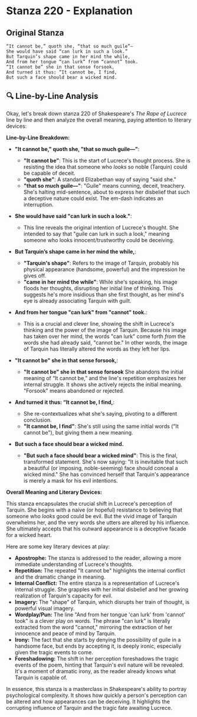 # Stanza 220 - Explanation

## Original Stanza
```
“It cannot be,” quoth she, “that so much guile”—
She would have said “can lurk in such a look.”
But Tarquin’s shape came in her mind the while,
And from her tongue “can lurk” from “cannot” took.
“It cannot be” she in that sense forsook,
And turned it thus: “It cannot be, I find,
But such a face should bear a wicked mind.
```

## 🔍 Line-by-Line Analysis
Okay, let's break down stanza 220 of Shakespeare's *The Rape of Lucrece* line by line and then analyze the overall meaning, paying attention to literary devices:

**Line-by-Line Breakdown:**

*   **"It cannot be," quoth she, "that so much guile—"**:
    *   **"It cannot be"**: This is the start of Lucrece's thought process. She is resisting the idea that someone who *looks* so noble (Tarquin) could be capable of deceit.
    *   **"quoth she"**: A standard Elizabethan way of saying "said she."
    *   **"that so much guile—"**:  "Guile" means cunning, deceit, treachery. She's halting mid-sentence, about to express her disbelief that such a deceptive nature could exist. The em-dash indicates an interruption.

*   **She would have said "can lurk in such a look."**:
    *   This line reveals the original intention of Lucrece's thought. She intended to say that "guile can lurk in such a look," meaning someone who looks innocent/trustworthy could be deceiving.

*   **But Tarquin’s shape came in her mind the while,**:
    *   **"Tarquin's shape"**: Refers to the image of Tarquin, probably his physical appearance (handsome, powerful) and the impression he gives off.
    *   **"came in her mind the while"**: While she's speaking, his image floods her thoughts, disrupting her initial line of thinking. This suggests he's more insidious than she first thought, as her mind's eye is already associating Tarquin with guilt.

*   **And from her tongue "can lurk" from "cannot" took.**:
    *   This is a crucial and clever line, showing the shift in Lucrece's thinking and the power of the image of Tarquin.  Because his image has taken over her mind, the words "can lurk" come forth *from* the words she had already said, "cannot be." In other words, the image of Tarquin has literally altered the words as they left her lips.

*   **"It cannot be" she in that sense forsook,**:
    *   **"It cannot be" she in that sense forsook** She abandons the initial meaning of “It cannot be,” and the line's repetition emphasizes her internal struggle. It shows she actively rejects the initial meaning. "Forsook" means abandoned or rejected.

*   **And turned it thus: “It cannot be, I find,**:
    *   She re-contextualizes what she's saying, pivoting to a different conclusion.
    *   **"It cannot be, I find"**: She's still using the same initial words ("It cannot be"), but giving them a new meaning.

*   **But such a face should bear a wicked mind.**
    *   **"But such a face should bear a wicked mind"**: This is the final, transformed statement.  She's now saying: "It is inevitable that such a beautiful (or imposing, noble-seeming) face should conceal a wicked mind." She has convinced herself that Tarquin's appearance is merely a mask for his evil intentions.

**Overall Meaning and Literary Devices:**

This stanza encapsulates the crucial shift in Lucrece's perception of Tarquin. She begins with a naive (or hopeful) resistance to believing that someone who *looks* good could be evil. But the vivid image of Tarquin overwhelms her, and the very words she utters are altered by his influence. She ultimately accepts that his outward appearance is a deceptive facade for a wicked heart.

Here are some key literary devices at play:

*   **Apostrophe:** The stanza is addressed to the reader, allowing a more immediate understanding of Lucrece's thoughts.
*   **Repetition:** The repeated "It cannot be" highlights the internal conflict and the dramatic change in meaning.
*   **Internal Conflict:** The entire stanza is a representation of Lucrece's internal struggle. She grapples with her initial disbelief and her growing realization of Tarquin's capacity for evil.
*   **Imagery:** The "shape" of Tarquin, which disrupts her train of thought, is powerful visual imagery.
*   **Wordplay/Pun:** The line "And from her tongue 'can lurk' from 'cannot' took" is a clever play on words.  The phrase "can lurk" is literally extracted from the word "cannot," mirroring the extraction of her innocence and peace of mind by Tarquin.
*   **Irony:** The fact that she starts by denying the possibility of guile in a handsome face, but ends by accepting it, is deeply ironic, especially given the tragic events to come.
*   **Foreshadowing:** The shift in her perception foreshadows the tragic events of the poem, hinting that Tarquin's evil nature will be revealed. It's a moment of dramatic irony, as the reader already knows what Tarquin is capable of.

In essence, this stanza is a masterclass in Shakespeare's ability to portray psychological complexity. It shows how quickly a person's perception can be altered and how appearances can be deceiving. It highlights the corrupting influence of Tarquin and the tragic fate awaiting Lucrece.
